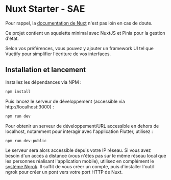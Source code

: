 # Nuxt Starter - SAE

Pour rappel, la [documentation de Nuxt](https://nuxt.com/docs/getting-started/introduction) n'est pas loin
en cas de doute.

Ce projet contient un squelette minimal avec NuxtJS et Pinia pour la gestion d'état.

Selon vos préférences, vous pouvez y ajouter un framework UI tel que Vuetify pour simplifier l'écriture de
vos interfaces.

## Installation et lancement

Installez les dépendances via NPM :

```bash
npm install
```

Puis lancez le serveur de développement (accessible via http://localhost:3000) :

```bash
npm run dev
```

Pour obtenir un serveur de développement/URL accessible en dehors de localhost, notamment
pour interagir avec l'application Flutter, utilisez :

```bash
npm run dev-public
```

Le serveur sera alors accessible depuis votre IP réseau. Si vous avez besoin d'un accès à distance (vous
n'êtes pas sur le même réseau local que les personnes réalisant l'application mobile), utilisez en complément
le [système Ngrok](https://ngrok.com/). Il suffit de vous créer un compte, puis d'installer l'outil ngrok pour
créer un pont vers votre port HTTP de Nuxt.

